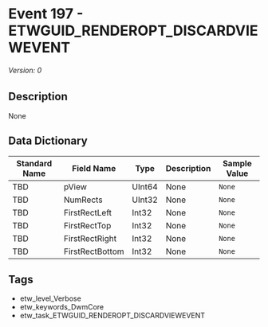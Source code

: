 # Event 197 - ETWGUID_RENDEROPT_DISCARDVIEWEVENT
###### Version: 0

## Description
None

## Data Dictionary
|Standard Name|Field Name|Type|Description|Sample Value|
|---|---|---|---|---|
|TBD|pView|UInt64|None|`None`|
|TBD|NumRects|UInt32|None|`None`|
|TBD|FirstRectLeft|Int32|None|`None`|
|TBD|FirstRectTop|Int32|None|`None`|
|TBD|FirstRectRight|Int32|None|`None`|
|TBD|FirstRectBottom|Int32|None|`None`|

## Tags
* etw_level_Verbose
* etw_keywords_DwmCore
* etw_task_ETWGUID_RENDEROPT_DISCARDVIEWEVENT